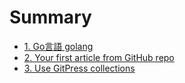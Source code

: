 # Summary

- [1. Go言語 golang](01_features)
- [2. Your first article from GitHub repo](02_grammar)
- [3. Use GitPress collections](03_03_councurrent_programming)
